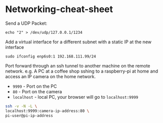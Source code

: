 # Networking-cheat-sheet


Send a UDP Packet:

```
echo "2" > /dev/udp/127.0.0.1/1234
```



Add a virtual interface for a different subnet with a static IP at the new interface

```
sudo ifconfig enp6s0:1 192.168.111.99/24
```


Port forward through an ssh tunnel to another machine on the remote network. e.g. A PC at a coffee shop sshing to a raspberry-pi at home and access an IP camera on the home network.

* `9999` - Port on the PC
* `80` - Port on the camera
* `localhost` - local PC, your browser will go to `localhost:9999`

```bash
ssh -v -N -L \
localhost:9999:camera-ip-address:80 \
pi-user@pi-ip-address
```
